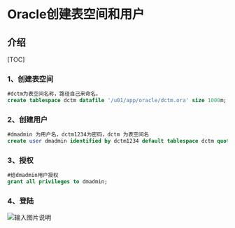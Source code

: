 # Oracle创建表空间和用户

## 介绍

[TOC]

### 1、创建表空间

```sql
#dctm为表空间名称，路径自己来命名。
create tablespace dctm datafile '/u01/app/oracle/dctm.ora' size 1000m;
```

### 2、创建用户

```sql
#dmadmin 为用户名，dctm1234为密码，dctm 为表空间名
create user dmadmin identified by dctm1234 default tablespace dctm quota 500m on users; 
```

### 3、授权

```sql
#给dmadmin用户授权
grant all privileges to dmadmin;
```

### 4、登陆

![输入图片说明](https://static.oschina.net/uploads/img/201803/09234501_zKfW.png)